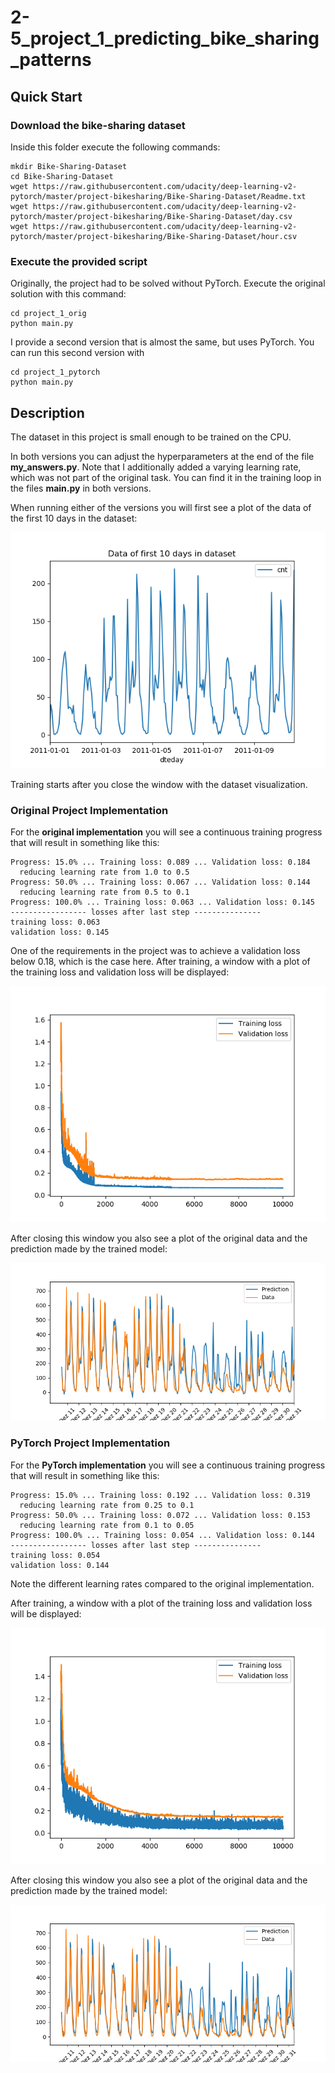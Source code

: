 # 2-5_project_1_predicting_bike_sharing_patterns

## Quick Start

### Download the bike-sharing dataset

Inside this folder execute the following commands:

```
mkdir Bike-Sharing-Dataset
cd Bike-Sharing-Dataset
wget https://raw.githubusercontent.com/udacity/deep-learning-v2-pytorch/master/project-bikesharing/Bike-Sharing-Dataset/Readme.txt
wget https://raw.githubusercontent.com/udacity/deep-learning-v2-pytorch/master/project-bikesharing/Bike-Sharing-Dataset/day.csv
wget https://raw.githubusercontent.com/udacity/deep-learning-v2-pytorch/master/project-bikesharing/Bike-Sharing-Dataset/hour.csv
```

### Execute the provided script

Originally, the project had to be solved without PyTorch. Execute the original solution with this command:

```
cd project_1_orig
python main.py
```

I provide a second version that is almost the same, but uses PyTorch. You can run this second version with 

```
cd project_1_pytorch
python main.py
```

## Description

The dataset in this project is small enough to be trained on the CPU.

In both versions you can adjust the hyperparameters at the end of the file __my_answers.py__.
Note that I additionally added a varying learning rate, which was not part of the original task.
You can find it in the training loop in the files __main.py__ in both versions.

When running either of the versions you will first see a plot of the data of the first 10 days in the dataset:

![alt text](img/some_data.png "First 10 days in the dataset")

Training starts after you close the window with the dataset visualization.

### Original Project Implementation

For the __original implementation__ you will see a continuous training progress that will result in something like this:

```
Progress: 15.0% ... Training loss: 0.089 ... Validation loss: 0.184
  reducing learning rate from 1.0 to 0.5
Progress: 50.0% ... Training loss: 0.067 ... Validation loss: 0.144
  reducing learning rate from 0.5 to 0.1
Progress: 100.0% ... Training loss: 0.063 ... Validation loss: 0.145
----------------- losses after last step ---------------
training loss: 0.063
validation loss: 0.145
```

One of the requirements in the project was to achieve a validation loss below 0.18, which is the case here.
After training, a window with a plot of the training loss and validation loss will be displayed:

![alt text](img/train_val_plot_orig.png "Plot of training and validation loss")

After closing this window you also see a plot of the original data and the prediction made by the trained model:

![alt text](img/compare_testdata_orig.png "Predicted data vs. real data")


### PyTorch Project Implementation

For the __PyTorch implementation__ you will see a continuous training progress that will result in something like this:

```
Progress: 15.0% ... Training loss: 0.192 ... Validation loss: 0.319
  reducing learning rate from 0.25 to 0.1
Progress: 50.0% ... Training loss: 0.072 ... Validation loss: 0.153
  reducing learning rate from 0.1 to 0.05
Progress: 100.0% ... Training loss: 0.054 ... Validation loss: 0.144
----------------- losses after last step ---------------
training loss: 0.054
validation loss: 0.144

```
Note the different learning rates compared to the original implementation.

After training, a window with a plot of the training loss and validation loss will be displayed:

![alt text](img/train_val_plot_pytorch.png "Plot of training and validation loss")

After closing this window you also see a plot of the original data and the prediction made by the trained model:

![alt text](img/compare_testdata_pytorch.png "Predicted data vs. real data")


